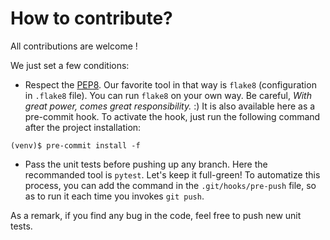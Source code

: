 # How to contribute?

All contributions are welcome !

We just set a few conditions:

* Respect the [PEP8](https://www.python.org/dev/peps/pep-0008/). Our favorite
tool in that way is `flake8` (configuration in `.flake8` file). You can run
`flake8` on your own way. Be careful, *With great power, comes great
responsibility.* :) It is also available here as a pre-commit hook. To activate
the hook, just run the following command after the project installation:

```
(venv)$ pre-commit install -f
```

* Pass the unit tests before pushing up any branch. Here the recommanded tool
  is `pytest`. Let's keep it full-green! To automatize this process, you can
  add the command in the `.git/hooks/pre-push` file, so as to run it each time
  you invokes `git push`.

As a remark, if you find any bug in the code, feel free to push new unit tests.
